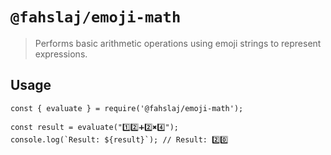 # `@fahslaj/emoji-math`

> Performs basic arithmetic operations using emoji strings to represent expressions.

## Usage

```
const { evaluate } = require('@fahslaj/emoji-math');

const result = evaluate("1️⃣2️⃣➕2️⃣✖️4️⃣");
console.log(`Result: ${result}`); // Result: 2️⃣0️⃣
```
